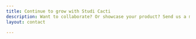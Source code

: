 ```yaml
---
title: Continue to grow with Studi Cacti
description: Want to collaborate? Or showcase your product? Send us a message!
layout: contact

---
```

